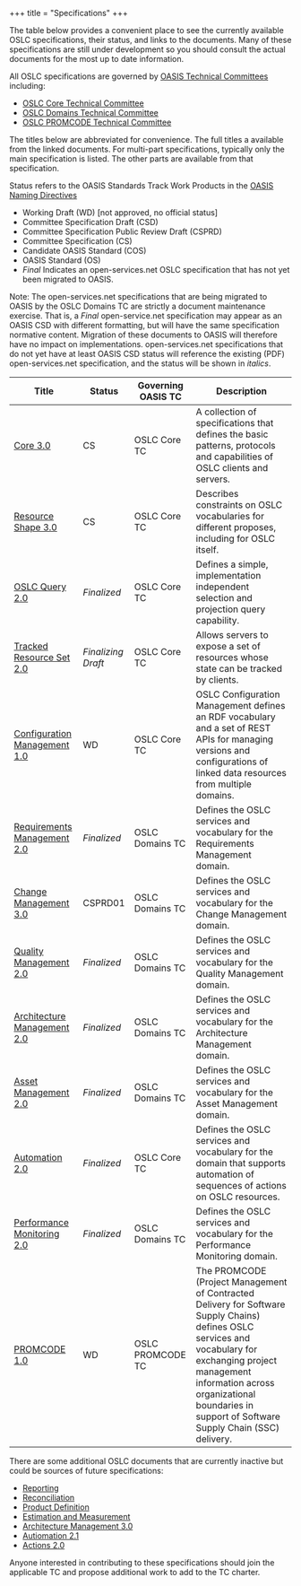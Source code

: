 +++
title = "Specifications"
+++

The table below provides a convenient place to see the currently available OSLC specifications, their status, and links to the documents.  Many of these specifications are still under development so you should consult the actual documents for the most up to date information.

All OSLC specifications are governed by [OASIS Technical Committees](http://www.oasis-oslc.org) including:

* [OSLC Core Technical Committee](https://www.oasis-open.org/committees/oslc-core)
* [OSLC Domains Technical Committee](https://www.oasis-open.org/committees/oslc-domains)
* [OSLC PROMCODE Technical Committee](https://www.oasis-open.org/committees/oslc-promcode)

The titles below are abbreviated for convenience. The full titles a available from the linked documents. For multi-part specifications, typically only the main specification is listed. The other parts are available from that specification.
 
Status refers to the OASIS Standards Track Work Products in the [OASIS Naming Directives](http://docs.oasis-open.org/specGuidelines/ndr/namingDirectives.html#stage)

* Working Draft (WD) \[not approved, no official status\]
* Committee Specification Draft (CSD)
* Committee Specification Public Review Draft (CSPRD)
* Committee Specification (CS)
* Candidate OASIS Standard (COS)
* OASIS Standard (OS)
* *Final* Indicates an open-services.net OSLC specification that has not yet been migrated to OASIS.

Note: The open-services.net specifications that are being migrated to OASIS by the OSLC Domains TC are strictly a document maintenance exercise. That is, a *Final* open-service.net specification may appear as an OASIS CSD with different formatting, but will have the same specification normative content. Migration of these documents to OASIS will therefore have no impact on implementations. open-services.net specifications that do not yet have at least OASIS CSD status will reference the existing (PDF) open-services.net specification, and the status will be shown in *italics*.


| Title | Status | Governing OASIS TC | Description |
|-------|--------|--------------------|-------------|
| [Core 3.0](http://docs.oasis-open.org/oslc-core/oslc-core/v3.0/oslc-core-v3.0-part1-overview.html) | CS | OSLC Core TC | A collection of specifications that defines the basic patterns, protocols and capabilities of OSLC clients and servers. |
| [Resource Shape 3.0](http://docs.oasis-open.org/oslc-core/oslc-core/v3.0/oslc-core-v3.0-part6-resource-shape.html) | CS | OSLC Core TC | Describes constraints on OSLC vocabularies for different proposes, including for OSLC itself. |
| [OSLC Query 2.0](https://www.oasis-open.org/committees/download.php/61059/OSLC%20Core%20Query.pdf) | *Finalized* | OSLC Core TC | Defines a simple, implementation independent selection and projection query capability. |
| [Tracked Resource Set 2.0](https://www.oasis-open.org/committees/download.php/61710/Tracked%20Resource%20Set%202.0.pdf)  | *Finalizing Draft* | OSLC Core TC | Allows servers to expose a set of resources whose state can be tracked by clients. |
| [Configuration Management 1.0](https://tools.oasis-open.org/version-control/browse/wsvn/oslc-core/trunk/specs/config/oslc-config-mgt.html) | WD | OSLC Core TC | OSLC Configuration Management defines an RDF vocabulary and a set of REST APIs for managing versions and configurations of linked data resources from multiple domains. |
| [Requirements Management 2.0](https://www.oasis-open.org/committees/download.php/61072/Requirements%20Management%202.0%20Final.pdf) | *Finalized* | OSLC Domains TC | Defines the OSLC services and vocabulary for the Requirements Management domain. |
| [Change Management 3.0](http://htmlpreview.github.io/?https://github.com/oasis-tcs/oslc-domains/blob/master/cm/change-mgt.html) | CSPRD01 | OSLC Domains TC | Defines the OSLC services and vocabulary for the Change Management domain. |
| [Quality Management 2.0](https://www.oasis-open.org/committees/download.php/61711/QmSpecificationV2.pdf) | *Finalized* | OSLC Domains TC | Defines the OSLC services and vocabulary for the Quality Management domain. |
| [Architecture Management 2.0](https://www.oasis-open.org/committees/download.php/61061/Architecture%20Management%202.0%20Final.pdf) | *Finalized* | OSLC Domains TC | Defines the OSLC services and vocabulary for the Architecture Management domain. |
| [Asset Management 2.0](https://www.oasis-open.org/committees/download.php/61063/Asset%20Management%202.0%20Final.pdf) | *Finalized* | OSLC Domains TC | Defines the OSLC services and vocabulary for the Asset Management domain. |
| [Automation 2.0](https://www.oasis-open.org/committees/download.php/61052/Automation%202.0%20Final.pdf) | *Finalized* | OSLC Core TC | Defines the OSLC services and vocabulary for the domain that supports automation of sequences of actions on OSLC resources. |
| [Performance Monitoring 2.0](https://www.oasis-open.org/committees/download.php/61067/Performance%20Monitoring%202.0%20Final.pdf) | *Finalized* | OSLC Domains TC | Defines the OSLC services and vocabulary for the Performance Monitoring domain. |  
| [PROMCODE 1.0](https://tools.oasis-open.org/version-control/browse/wsvn/oslc-promcode/WorkingDrafts/promcode-interface-v1.0-wd01_Chapter3.docx) | WD | OSLC PROMCODE TC | The PROMCODE (Project Management of Contracted Delivery for Software Supply Chains) defines OSLC services and vocabulary for exchanging project management information across organizational boundaries in support of Software Supply Chain (SSC) delivery. |        

There are some additional OSLC documents that are currently inactive but could be sources of future specifications:

* [Reporting](https://www.oasis-open.org/committees/document.php?document_id=61060&wg_abbrev=oslc-core)
* [Reconciliation](https://www.oasis-open.org/committees/document.php?document_id=61070&wg_abbrev=oslc-domains)
* [Product Definition](https://www.oasis-open.org/committees/document.php?document_id=61068&wg_abbrev=oslc-domains)
* [Estimation and Measurement](https://www.oasis-open.org/committees/document.php?document_id=61066&wg_abbrev=oslc-domains)
* [Architecture Management 3.0](https://www.oasis-open.org/committees/document.php?document_id=61062&wg_abbrev=oslc-domains)
* [Autiomation 2.1](https://www.oasis-open.org/committees/document.php?document_id=61053&wg_abbrev=oslc-core)
* [Actions 2.0](https://www.oasis-open.org/committees/document.php?document_id=61051&wg_abbrev=oslc-core)

Anyone interested in contributing to these specifications should join the applicable TC and propose additional work to add to the TC charter.